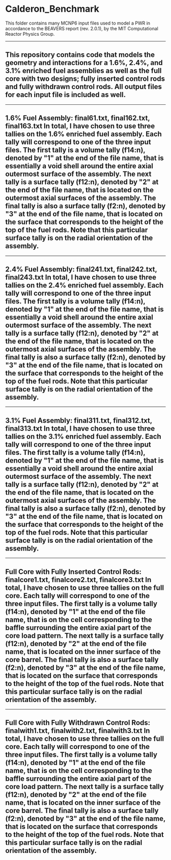 # Calderon_Benchmark
This folder contains many MCNP6 input files used to model a PWR in accordance 
to the BEAVERS report (rev. 2.0.1), by the MIT Computational Reactor Physics Group.

-------------------------------------------------------------------------------
This repository contains code that models the geometry and interactions for a 
1.6%, 2.4%, and 3.1% enriched fuel assemblies as well as the full core with 
two designs; fully inserted control rods and fully withdrawn control rods. All 
output files for each input file is included as well.
-------------------------------------------------------------------------------

-------------------------------------------------------------------------------
1.6% Fuel Assembly: final61.txt, final162.txt, final163.txt
In total, I have chosen to use three tallies on the 1.6% enriched fuel 
assembly. Each tally will correspond to one of the three input files. The 
first tally is a volume tally (f14:n), denoted by "1" at the end
of the file name, that is essentially a void shell around the entire axial 
outermost surface of the assembly. The next tally is a surface tally (f12:n), 
denoted by "2" at the end of the file name, that is located on the outermost 
axial surfaces of the assembly. The final tally is also a surface tally 
(f2:n), denoted by "3" at the end of the file name, that is located on the 
surface that corresponds to the height of the top of the fuel rods. Note that 
this particular surface tally is on the radial orientation of the assembly.
-------------------------------------------------------------------------------

-------------------------------------------------------------------------------
2.4% Fuel Assembly: final241.txt, final242.txt, final243.txt
In total, I have chosen to use three tallies on the 2.4% enriched fuel 
assembly. Each tally will correspond to one of the three input files. The 
first tally is a volume tally (f14:n), denoted by "1" at the end
of the file name, that is essentially a void shell around the entire axial 
outermost surface of the assembly. The next tally is a surface tally (f12:n), 
denoted by "2" at the end of the file name, that is located on the outermost 
axial surfaces of the assembly. The final tally is also a surface tally 
(f2:n), denoted by "3" at the end of the file name, that is located on the 
surface that corresponds to the height of the top of the fuel rods. Note that 
this particular surface tally is on the radial orientation of the assembly.
-------------------------------------------------------------------------------

-------------------------------------------------------------------------------
3.1% Fuel Assembly: final311.txt, final312.txt, final313.txt
In total, I have chosen to use three tallies on the 3.1% enriched fuel 
assembly. Each tally will correspond to one of the three input files. The 
first tally is a volume tally (f14:n), denoted by "1" at the end
of the file name, that is essentially a void shell around the entire axial 
outermost surface of the assembly. The next tally is a surface tally (f12:n), 
denoted by "2" at the end of the file name, that is located on the outermost 
axial surfaces of the assembly. The final tally is also a surface tally 
(f2:n), denoted by "3" at the end of the file name, that is located on the 
surface that corresponds to the height of the top of the fuel rods. Note that 
this particular surface tally is on the radial orientation of the assembly.
-------------------------------------------------------------------------------

-------------------------------------------------------------------------------
Full Core with Fully Inserted Control Rods: 
finalcore1.txt, finalcore2.txt, finalcore3.txt
In total, I have chosen to use three tallies on the full core. Each tally will
correspond to one of the three input files. The first tally is a volume tally 
(f14:n), denoted by "1" at the end of the file name, that is on the cell 
corresponding to the baffle surrounding the entire axial part of the core load 
pattern. The next tally is a surface tally (f12:n), denoted by "2" at the end 
of the file name, that is located on the inner surface of the core barrel. The
final tally is also a surface tally (f2:n), denoted by "3" at the end of the 
file name, that is located on the surface that corresponds to the height of 
the top of the fuel rods. Note that this particular surface tally is on the 
radial orientation of the assembly.
-------------------------------------------------------------------------------

-------------------------------------------------------------------------------
Full Core with Fully Withdrawn Control Rods: 
finalwith1.txt, finalwith2.txt, finalwith3.txt
In total, I have chosen to use three tallies on the full core. Each tally will
correspond to one of the three input files. The first tally is a volume tally 
(f14:n), denoted by "1" at the end of the file name, that is on the cell 
corresponding to the baffle surrounding the entire axial part of the core load 
pattern. The next tally is a surface tally (f12:n), denoted by "2" at the end 
of the file name, that is located on the inner surface of the core barrel. The
final tally is also a surface tally (f2:n), denoted by "3" at the end of the 
file name, that is located on the surface that corresponds to the height of 
the top of the fuel rods. Note that this particular surface tally is on the 
radial orientation of the assembly.
-------------------------------------------------------------------------------